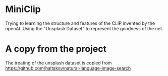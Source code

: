 # MiniClip
Trying to learning the structure and features of the CLIP invented by the openAI. Using the "Unsplash Dataset" to represent the goodness of the net.

# A copy from the project
The treating of the unsplash dataset is copied from https://github.com/haltakov/natural-language-image-search

